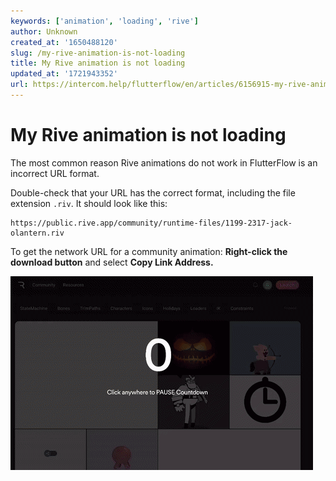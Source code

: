 ```yaml
---
keywords: ['animation', 'loading', 'rive']
author: Unknown
created_at: '1650488120'
slug: /my-rive-animation-is-not-loading
title: My Rive animation is not loading
updated_at: '1721943352'
url: https://intercom.help/flutterflow/en/articles/6156915-my-rive-animation-is-not-loading
---
```

# My Rive animation is not loading

The most common reason Rive animations do not work in FlutterFlow is an incorrect URL format.  

Double-check that your URL has the correct format, including the file extension `.riv`. It should look like this:
```
https://public.rive.app/community/runtime-files/1199-2317-jack-olantern.riv
```

To get the network URL for a community animation:
**Right-click the download button** and select **Copy Link Address.**

![](../../assets/20250430121524709613.gif)

